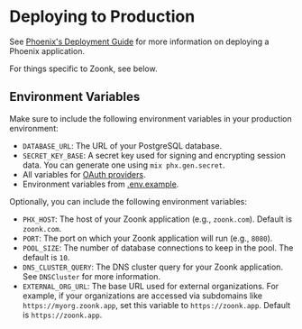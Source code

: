 # Deploying to Production

See [Phoenix's Deployment Guide](https://hexdocs.pm/phoenix/deployment.html) for more information on deploying a Phoenix application.

For things specific to Zoonk, see below.

## Environment Variables

Make sure to include the following environment variables in your production environment:

- `DATABASE_URL`: The URL of your PostgreSQL database.
- `SECRET_KEY_BASE`: A secret key used for signing and encrypting session data. You can generate one using `mix phx.gen.secret`.
- All variables for [OAuth providers](./oauth.md).
- Environment variables from [.env.example](https://github.com/zoonk/zoonk/blob/main/.env.example).

Optionally, you can include the following environment variables:

- `PHX_HOST`: The host of your Zoonk application (e.g., `zoonk.com`). Default is `zoonk.com`.
- `PORT`: The port on which your Zoonk application will run (e.g., `8080`).
- `POOL_SIZE`: The number of database connections to keep in the pool. The default is `10`.
- `DNS_CLUSTER_QUERY`: The DNS cluster query for your Zoonk application. See `DNSCluster` for more information.
- `EXTERNAL_ORG_URL`: The base URL used for external organizations. For example, if your organizations are accessed via subdomains like `https://myorg.zoonk.app`, set this variable to `https://zoonk.app`. Default is `https://zoonk.app`.
